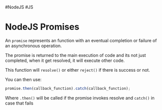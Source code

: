 #NodeJS #JS 

# NodeJS Promises

An `promise` represents an function with an eventual completion or failure of an asynchronous operation. 

The promise is returned to the main execution of code and its not just completed, when it get resolved, it will execute other code. 

This function will `resolve()` or either `reject()` if there is success or not. 

You can then use: 

```js
promise.then(callback_function).catch(callback_function); 
```

Where `.then()` will be called if the promise invokes resolve and `catch()` in case that fails